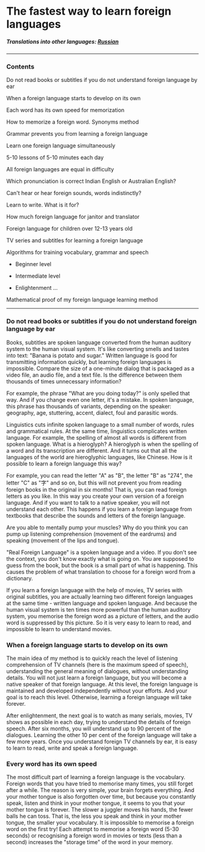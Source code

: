 
# The fastest way to learn foreign languages

##### Translations into other languages: [Russian](https://github.com/jkchao/typescript-book-chinese)
---
### Contents

Do not read books or subtitles if you do not understand foreign language by ear

When a foreign language starts to develop on its own

Each word has its own speed for memorization

How to memorize a foreign word. Synonyms method

Grammar prevents you from learning a foreign language

Learn one foreign language simultaneously

5-10 lessons of 5-10 minutes each day

All foreign languages are equal in difficulty

Which pronunciation is correct Indian English or Australian English?

Can't hear or hear foreign sounds, words indistinctly?

Learn to write. What is it for?

How much foreign language for janitor and translator

Foreign language for children over 12-13 years old

TV series and subtitles for learning a foreign language

Algorithms for training vocabulary, grammar and speech

- Beginner level

- Intermediate level

- Enlightenment ...

Mathematical proof of my foreign language learning method


---
  
### Do not read books or subtitles if you do not understand foreign language by ear

Books, subtitles are spoken language converted from the human auditory system to the human visual system. It's like converting smells and tastes into text: "Banana is potato and sugar." Written language is good for transmitting information quickly, but learning foreign languages is impossible. Compare the size of a one-minute dialog that is packaged as a video file, an audio file, and a text file. Is the difference between them thousands of times unnecessary information? 

For example, the phrase "What are you doing today?" is only spelled that way. And if you change even one letter, it's a mistake. In spoken language, this phrase has thousands of variants, depending on the speaker: geography, age, stuttering, accent, dialect, foul and parasitic words.

Linguistics cuts infinite spoken language to a small number of words, rules and grammatical rules. At the same time, linguistics complicates written language. For example, the spelling of almost all words is different from spoken language. What is a hieroglyph? A hieroglyph is when the spelling of a word and its transcription are different. And it turns out that all the languages of the world are hieroglyphic languages, like Chinese. How is it possible to learn a foreign language this way? 

For example, you can read the letter "A" as "B", the letter "B" as "274", the letter "C" as "字" and so on, but this will not prevent you from reading foreign books in the original in six months! That is, you can read foreign letters as you like. In this way you create your own version of a foreign language. And if you want to talk to a native speaker, you will not understand each other. This happens if you learn a foreign language from textbooks that describe the sounds and letters of the foreign language.

Are you able to mentally pump your muscles? Why do you think you can pump up listening comprehension (movement of the eardrums) and speaking (movement of the lips and tongue). 

"Real Foreign Language" is a spoken language and a video. If you don't see the context, you don't know exactly what is going on. You are supposed to guess from the book, but the book is a small part of what is happening. This causes the problem of what translation to choose for a foreign word from a dictionary.

If you learn a foreign language with the help of movies, TV series with original subtitles, you are actually learning two different foreign languages at the same time - written language and spoken language. And because the human visual system is ten times more powerful than the human auditory system, you memorise the foreign word as a picture of letters, and the audio word is suppressed by this picture. So it is very easy to learn to read, and impossible to learn to understand movies.


### When a foreign language starts to develop on its own

The main idea of my method is to quickly reach the level of listening comprehension of TV channels (here is the maximum speed of speech), understanding the general meaning of dialogues, without understanding details. You will not just learn a foreign language, but you will become a native speaker of that foreign language. At this level, the foreign language is maintained and developed independently without your efforts. And your goal is to reach this level. Otherwise, learning a foreign language will take forever. 

After enlightenment, the next goal is to watch as many serials, movies, TV shows as possible in each day, trying to understand the details of foreign speech. After six months, you will understand up to 90 percent of the dialogues.  Learning the other 10 per cent of the foreign language will take a few more years. Once you understand foreign TV channels by ear, it is easy to learn to read, write and speak a foreign language.

### Every word has its own speed

The most difficult part of learning a foreign language is the vocabulary. Foreign words that you have tried to memorise many times, you still forget after a while. The reason is very simple, your brain forgets everything. And your mother tongue is also forgotten over time, but because you constantly speak, listen and think in your mother tongue, it seems to you that your mother tongue is forever. The slower a juggler moves his hands, the fewer balls he can toss. That is, the less you speak and think in your mother tongue, the smaller your vocabulary. It is impossible to memorise a foreign word on the first try! Each attempt to memorise a foreign word (5-30 seconds) or recognising a foreign word in movies or texts (less than a second) increases the "storage time" of the word in your memory.
























